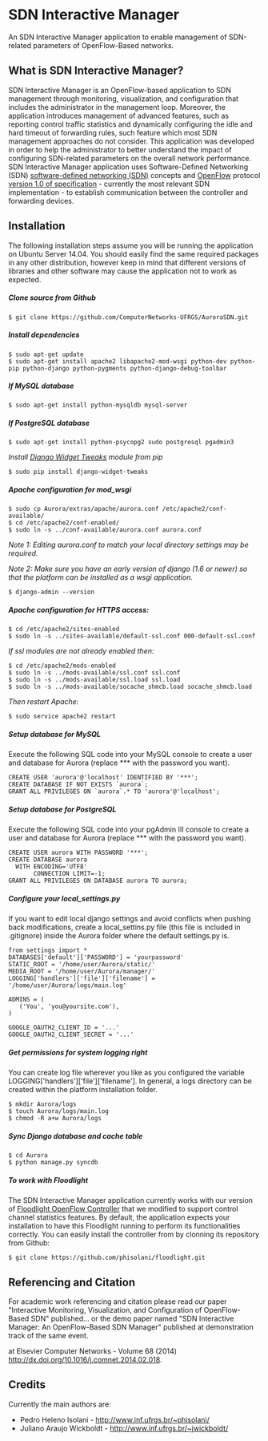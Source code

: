 SDN Interactive Manager
======

An SDN Interactive Manager application to enable management of SDN-related parameters of OpenFlow-Based networks.

What is SDN Interactive Manager?
-----------

SDN Interactive Manager is an OpenFlow-based application to SDN management through monitoring, visualization, and configuration that includes the administrator in the management loop. Moreover, the application introduces management of advanced features, such as reporting control traffic statistics and dynamically configuring the idle and hard timeout of forwarding rules, such feature which most SDN management approaches do not consider. This application was developed in order to help the administrator to better understand the impact of configuring SDN-related parameters on the overall network performance. SDN Interactive Manager application uses Software-Defined Networking (SDN) [software-defined networking (SDN)](https://www.opennetworking.org/) concepts and [OpenFlow](https://www.opennetworking.org/sdn-resources/onf-specifications/openflow) protocol [version 1.0 of specification](https://www.opennetworking.org/images/stories/downloads/sdn-resources/onf-specifications/openflow/openflow-spec-v1.0.0.pdf) - currently the most relevant SDN implementation - to establish communication between the controller and forwarding devices.


Installation
-----------

The following installation steps assume you will be running the application on Ubuntu Server 14.04. You should easily find the same required packages in any other distribution, however keep in mind that different versions of libraries and other software may cause the application not to work as expected.

##### Clone source from Github

```
$ git clone https://github.com/ComputerNetworks-UFRGS/AuroraSDN.git
```

##### Install dependencies

```
$ sudo apt-get update
$ sudo apt-get install apache2 libapache2-mod-wsgi python-dev python-pip python-django python-pygments python-django-debug-toolbar
```

##### If MySQL database

```
$ sudo apt-get install python-mysqldb mysql-server
```

##### If PostgreSQL database

```
$ sudo apt-get install python-psycopg2 sudo postgresql pgadmin3
```

*Install [Django Widget Tweaks](https://github.com/kmike/django-widget-tweaks) module from pip*

```
$ sudo pip install django-widget-tweaks
```

##### Apache configuration for mod_wsgi

```
$ sudo cp Aurora/extras/apache/aurora.conf /etc/apache2/conf-available/
$ cd /etc/apache2/conf-enabled/
$ sudo ln -s ../conf-available/aurora.conf aurora.conf
```

*Note 1: Editing aurora.conf to match your local directory settings may be required.*

*Note 2: Make sure you have an early version of django (1.6 or newer) so that the platform can be installed as a wsgi application.*

```
$ django-admin --version
```

##### Apache configuration for HTTPS access:

```
$ cd /etc/apache2/sites-enabled
$ sudo ln -s ../sites-available/default-ssl.conf 000-default-ssl.conf
```

*If ssl modules are not already enabled then:*

```
$ cd /etc/apache2/mods-enabled
$ sudo ln -s ../mods-available/ssl.conf ssl.conf
$ sudo ln -s ../mods-available/ssl.load ssl.load
$ sudo ln -s ../mods-available/socache_shmcb.load socache_shmcb.load
```

*Then restart Apache:*

```
$ sudo service apache2 restart
```

##### Setup database for MySQL

Execute the following SQL code into your MySQL console to create a user and database for Aurora (replace *** with the password you want). 

```
CREATE USER 'aurora'@'localhost' IDENTIFIED BY '***';
CREATE DATABASE IF NOT EXISTS `aurora`;
GRANT ALL PRIVILEGES ON `aurora`.* TO 'aurora'@'localhost';
```

##### Setup database for PostgreSQL

Execute the following SQL code into your pgAdmin III console to create a user and database for Aurora (replace *** with the password you want). 

```
CREATE USER aurora WITH PASSWORD '***';
CREATE DATABASE aurora
  WITH ENCODING='UTF8'
       CONNECTION LIMIT=-1;
GRANT ALL PRIVILEGES ON DATABASE aurora TO aurora;
```


##### Configure your local_settings.py

If you want to edit local django settings and avoid conflicts when pushing back modifications, create a local_settins.py file (this file is included in .gitignore) inside the Aurora folder where the default settings.py is.

```
from settings import *
DATABASES['default']['PASSWORD'] = 'yourpassword'
STATIC_ROOT = '/home/user/Aurora/static/'
MEDIA_ROOT = '/home/user/Aurora/manager/'
LOGGING['handlers']['file']['filename'] = '/home/user/Aurora/logs/main.log'

ADMINS = (
   ('You', 'you@yoursite.com'),
)

GOOGLE_OAUTH2_CLIENT_ID = '...'
GOOGLE_OAUTH2_CLIENT_SECRET = '...'
```

##### Get permissions for system logging right

You can create log file wherever you like as you configured the variable LOGGING['handlers']['file']['filename']. In general, a logs directory can be created within the platform installation folder.

```
$ mkdir Aurora/logs
$ touch Aurora/logs/main.log
$ chmod -R a+w Aurora/logs
```

##### Sync Django database and cache table

```
$ cd Aurora
$ python manage.py syncdb
```

##### To work with Floodlight

The SDN Interactive Manager application currently works with our version of [Floodlight OpenFlow Controller](https://github.com/phisolani/floodlight) that we modified to support control channel statistics features. By default, the application expects your installation to have this Floodlight running to perform its functionalities correctly. You can easily install the controller from by clonning its repository from Github:

```
$ git clone https://github.com/phisolani/floodlight.git
```

Referencing and Citation
-----------

For academic work referencing and citation please read our paper "Interactive Monitoring, Visualization, and Configuration of OpenFlow-Based SDN" published... or the demo paper named "SDN Interactive Manager: An OpenFlow-Based SDN Manager" published at demonstration track of the same event. 

at Elsevier Computer Networks - Volume 68 (2014) http://dx.doi.org/10.1016/j.comnet.2014.02.018.


Credits
-----------

Currently the main authors are:

 * Pedro Heleno Isolani - http://www.inf.ufrgs.br/~phisolani/
 * Juliano Araujo Wickboldt - http://www.inf.ufrgs.br/~jwickboldt/
